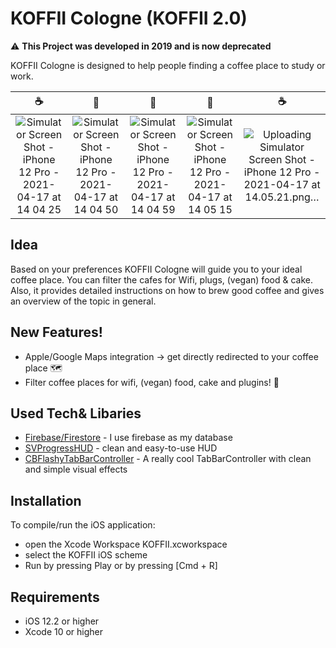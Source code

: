 # KOFFII Cologne (KOFFII 2.0)

:warning: **This Project was developed in 2019 and is now deprecated**

KOFFII Cologne is designed to help people finding a coffee place to study or work.

☕️ | 🗿| 🌋 | 🗿| ☕️
:-------------------------:|:-------------------------:|:-------------------------:|:-------------------------:|:-------------------------:
![Simulator Screen Shot - iPhone 12 Pro - 2021-04-17 at 14 04 25](https://user-images.githubusercontent.com/47325422/115113545-30a01480-9f8b-11eb-8e7a-51ceb405774c.png) | ![Simulator Screen Shot - iPhone 12 Pro - 2021-04-17 at 14 04 50](https://user-images.githubusercontent.com/47325422/115113575-55948780-9f8b-11eb-83dd-017e1f8c2c89.png) | ![Simulator Screen Shot - iPhone 12 Pro - 2021-04-17 at 14 04 59](https://user-images.githubusercontent.com/47325422/115113603-7230bf80-9f8b-11eb-826c-66f4185c6b56.png) | ![Simulator Screen Shot - iPhone 12 Pro - 2021-04-17 at 14 05 15](https://user-images.githubusercontent.com/47325422/115113648-98565f80-9f8b-11eb-898b-5981b87e88a0.png) | ![Uploading Simulator Screen Shot - iPhone 12 Pro - 2021-04-17 at 14.05.21.png…]()



## Idea

Based on your preferences KOFFII Cologne will guide you to your ideal coffee place. 
You can filter the cafes for Wifi, plugs, (vegan) food & cake. 
Also, it provides detailed instructions on how to brew good coffee and gives an overview of the topic in general.

## New Features!

  - Apple/Google Maps integration -> get directly redirected to your coffee place 🗺
  - Filter coffee places for wifi, (vegan) food, cake and plugins! 🔌

## Used Tech& Libaries

* [Firebase/Firestore] - I use firebase as my database
* [SVProgressHUD] - clean and easy-to-use HUD
* [CBFlashyTabBarController] - A really cool TabBarController with clean and simple visual effects

## Installation

To compile/run the iOS application:
* open the Xcode Workspace KOFFII.xcworkspace
* select the KOFFII iOS scheme
* Run by pressing Play or by pressing [Cmd + R]

## Requirements
* iOS 12.2 or higher
* Xcode 10 or higher


[//]: # 
   [CBFlashyTabBarController]: <https://github.com/Cuberto/flashy-tabbar>
   [SVProgressHUD]: <https://github.com/SVProgressHUD/SVProgressHUD>
   [Firebase/Firestore]: <https://firebase.google.com>
